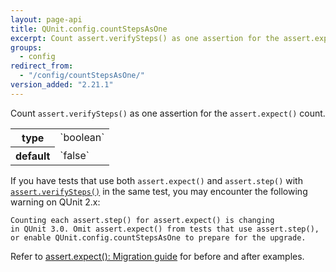 ```yaml
---
layout: page-api
title: QUnit.config.countStepsAsOne
excerpt: Count assert.verifySteps() as one assertion for the assert.expect() count.
groups:
  - config
redirect_from:
  - "/config/countStepsAsOne/"
version_added: "2.21.1"
---
```


Count `assert.verifySteps()` as one assertion for the `assert.expect()` count.

<table>
<tr>
  <th>type</th>
  <td markdown="span">`boolean`</td>
</tr>
<tr>
  <th>default</th>
  <td markdown="span">`false`</td>
</tr>
</table>

If you have tests that use both `assert.expect()` and `assert.step()` with [`assert.verifySteps()`](../assert/verifySteps.md) in the same test, you may encounter the following warning on QUnit 2.x:

```
Counting each assert.step() for assert.expect() is changing
in QUnit 3.0. Omit assert.expect() from tests that use assert.step(),
or enable QUnit.config.countStepsAsOne to prepare for the upgrade.
```

Refer to [assert.expect(): Migration guide](../assert/expect.md#migration-countstepsasone) for before and after examples.
